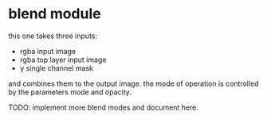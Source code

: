 # blend module

this one takes three inputs:

* rgba input image
* rgba top layer input image
* y    single channel mask

and combines them to the output image. the mode of operation is
controlled by the parameters mode and opacity.

TODO: implement more blend modes and document here.

